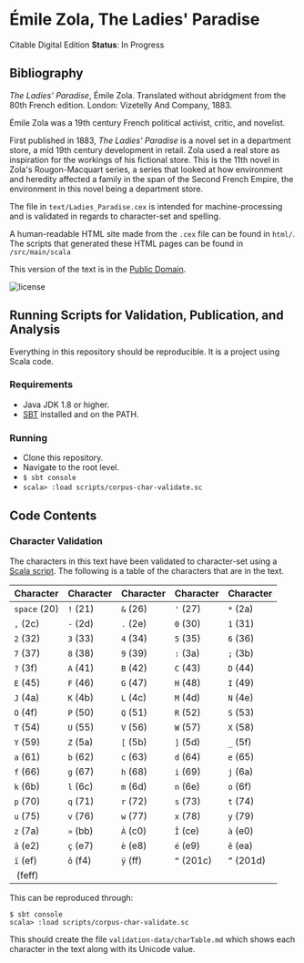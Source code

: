 # Émile Zola, The Ladies' Paradise

Citable Digital Edition
**Status**: In Progress

## Bibliography
*The Ladies' Paradise*, Émile Zola. Translated without abridgment from the 80th French edition. London: Vizetelly And Company, 1883.

Émile Zola was a 19th century French political activist, critic, and novelist.

First published in 1883, *The Ladies' Paradise* is a novel set in a department store, a mid 19th century development in retail. Zola used a real store as inspiration for the workings of his fictional store. This is the 11th novel in Zola's Rougon-Macquart series, a series that looked at how environment and heredity affected a family in the span of the Second French Empire, the environment in this novel being a department store.

The file in `text/Ladies_Paradise.cex` is intended for machine-processing and is validated in regards to character-set and spelling.

A human-readable HTML site made from the `.cex` file can be found in `html/`. The scripts that generated these HTML pages can be found in `/src/main/scala`

This version of the text is in the [Public Domain](https://creativecommons.org/publicdomain/zero/1.0/).

![license](http://i.creativecommons.org/p/zero/1.0/88x31.png)

## Running Scripts for Validation, Publication, and Analysis
Everything in this repository should be reproducible. It is a project using Scala code.
### Requirements
- Java JDK 1.8 or higher.
- [SBT](https://www.scala-sbt.org) installed and on the PATH.
### Running
- Clone this repository.
- Navigate to the root level.
- `$ sbt console`
- `scala> :load scripts/corpus-char-validate.sc`

## Code Contents

### Character Validation
The characters in this text have been validated to character-set using a [Scala script](https://github.com/znovoa/CSC270-work/blob/master/scripts/corpus-char-validate.sc). The following is a table of the characters that are in the text.

| Character | Character | Character | Character | Character |
|-----------|-----------|-----------|-----------|-----------|
| `space` (20) | `!` (21) | `&` (26) | `'` (27) | `*` (2a) |
| `,` (2c) | `-` (2d) | `.` (2e) | `0` (30) | `1` (31) |
| `2` (32) | `3` (33) | `4` (34) | `5` (35) | `6` (36) |
| `7` (37) | `8` (38) | `9` (39) | `:` (3a) | `;` (3b) |
| `?` (3f) | `A` (41) | `B` (42) | `C` (43) | `D` (44) |
| `E` (45) | `F` (46) | `G` (47) | `H` (48) | `I` (49) |
| `J` (4a) | `K` (4b) | `L` (4c) | `M` (4d) | `N` (4e) |
| `O` (4f) | `P` (50) | `Q` (51) | `R` (52) | `S` (53) |
| `T` (54) | `U` (55) | `V` (56) | `W` (57) | `X` (58) |
| `Y` (59) | `Z` (5a) | `[` (5b) | `]` (5d) | `_` (5f) |
| `a` (61) | `b` (62) | `c` (63) | `d` (64) | `e` (65) |
| `f` (66) | `g` (67) | `h` (68) | `i` (69) | `j` (6a) |
| `k` (6b) | `l` (6c) | `m` (6d) | `n` (6e) | `o` (6f) |
| `p` (70) | `q` (71) | `r` (72) | `s` (73) | `t` (74) |
| `u` (75) | `v` (76) | `w` (77) | `x` (78) | `y` (79) |
| `z` (7a) | `»` (bb) | `À` (c0) | `Î` (ce) | `à` (e0) |
| `â` (e2) | `ç` (e7) | `è` (e8) | `é` (e9) | `ê` (ea) |
| `ï` (ef) | `ô` (f4) | `ÿ` (ff) | `“` (201c) | `”` (201d) |
| `﻿` (feff) |

This can be reproduced through:
~~~
$ sbt console
scala> :load scripts/corpus-char-validate.sc
~~~
This should create the file `validation-data/charTable.md` which shows each character in the text along with its Unicode value.

